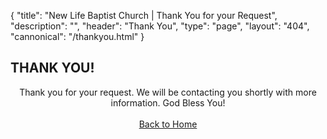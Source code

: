 {
	"title": "New Life Baptist Church | Thank You for your Request",
	"description": "",
	"header": "Thank You",
	"type": "page",
	"layout": "404",
	"cannonical": "/thankyou.html"
}
<section>
	<div class="container small" >				
			<h2>THANK YOU!</h2>
			<p style="text-align: center;">Thank you for your request. We will be contacting you shortly with more information. God Bless You!
			<br><br>
				<a class="button" href="/index.html">Back to Home</a>
			</p>
	</div>
</section>
